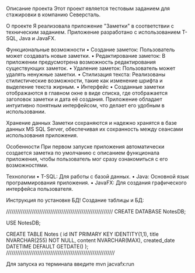 Описание проекта
Этот проект является тестовым заданием для стажировки в компанию Северсталь.

О проекте
Я реализовала приложение "Заметки" в соответствии с техническим заданием. Приложение разработано с использованием T-SQL, Java и JavaFX.

Функциональные возможности
	•	Создание заметок: Пользователь может создавать новые заметки.
	•	Редактирование заметок: В приложении предусмотрена возможность редактирования существующих заметок.
	•	Удаление заметок: Пользователь может удалять ненужные заметки.
	•	Стилизация текста: Реализованы стилистические возможности, такие как изменение шрифта и выделение текста жирным.
	•	Интерфейс
	•	Созданные заметки отображаются в главном окне в виде списка, где отображается заголовок заметки и дата её создания. Приложение обладает интуитивно понятным интерфейсом, что делает его удобным в использовании.

Хранение данных
Заметки сохраняются и надежно хранятся в базе данных MS SQL Server, обеспечивая их сохранность между сеансами использования приложения.

Особенности
При первом запуске приложения автоматически создается заметка по умолчанию с описанием функционала приложения, чтобы пользователь мог сразу ознакомиться с его возможностями.

Технологии
	•	T-SQL: Для работы с базой данных.
	•	Java: Основной язык программирования приложения.
	•	JavaFX: Для создания графического интерфейса пользователя.

Инструкция по установке БД!
Создание таблицы и БД:

//////////////////////////////////////////////////////////
CREATE DATABASE NotesDB;

USE NotesDB;

CREATE TABLE Notes (
    id INT PRIMARY KEY IDENTITY(1,1),
    title NVARCHAR(255) NOT NULL,
    content NVARCHAR(MAX),
    created_date DATETIME DEFAULT GETDATE()
);
///////////////////////////////////////////////////////////

Для запуска из терминала введите mvn jaсvafx:run


